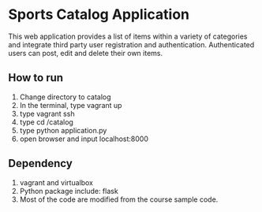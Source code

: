 # Sports Catalog Application

This web application provides a list of items within a variety of categories and integrate third party user registration and authentication. Authenticated users can post, edit and delete their own items.

## How to run
1. Change directory to catalog
2. In the terminal, type vagrant up
3. type vagrant ssh
4. type cd /catalog
5. type python application.py
6. open browser and input localhost:8000

## Dependency
1. vagrant and virtualbox
2. Python package include: flask
3. Most of the code are modified from the course sample code.